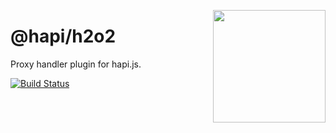 <a href="http://hapijs.com"><img src="https://raw.githubusercontent.com/hapijs/assets/master/images/family.png" width="180px" align="right" /></a>

# @hapi/h2o2

Proxy handler plugin for hapi.js.

[![Build Status](https://secure.travis-ci.org/hapijs/h2o2.png)](http://travis-ci.org/hapijs/h2o2)